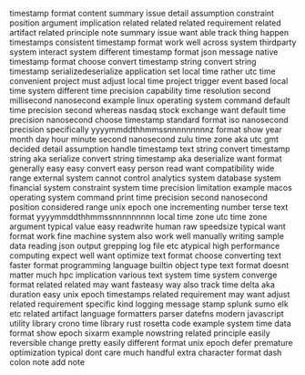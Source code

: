 timestamp format content summary issue detail assumption constraint position argument implication related related related requirement related artifact related principle note summary issue want able track thing happen timestamps consistent timestamp format work well across system thirdparty system interact system different timestamp format json message native timestamp format choose convert timestamp string convert string timestamp serializedeserialize application set local time rather utc time convenient project must adjust local time project trigger event based local time system different time precision capability time resolution second millisecond nanosecond example linux operating system command default time precision second whereas nasdaq stock exchange want default time precision nanosecond choose timestamp standard format iso nanosecond precision specifically yyyymmddthhmmssnnnnnnnnnz format show year month day hour minute second nanosecond zulu time zone aka utc gmt decided detail assumption handle timestamp text string convert timestamp string aka serialize convert string timestamp aka deserialize want format generally easy easy convert easy person read want compatibility wide range external system cannot control analytics system database system financial system constraint system time precision limitation example macos operating system command print time precision second nanosecond position considered range unix epoch one incrementing number terse text format yyyymmddthhmmssnnnnnnnnn local time zone utc time zone argument typical value easy readwrite human raw speedsize typical want format work fine machine system also work well manually writing sample data reading json output grepping log file etc atypical high performance computing expect well want optimize text format choose converting text faster format programming language builtin object type text format doesnt matter much hpc implication various text system time system converge format related related may want fasteasy way also track time delta aka duration easy unix epoch timestamps related requirement may want adjust related requirement specific kind logging message stamp splunk sumo elk etc related artifact language formatters parser datefns modern javascript utility library crono time library rust rosetta code example system time data format show epoch sixarm example nowstring related principle easily reversible change pretty easily different format unix epoch defer premature optimization typical dont care much handful extra character format dash colon note add note